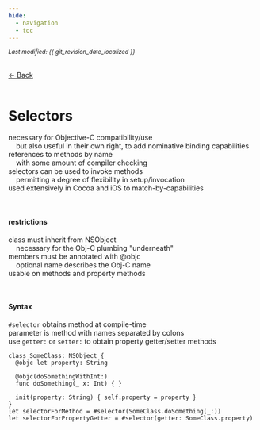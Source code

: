 ```yaml
---
hide:
  - navigation
  - toc
---
```


<small><i>Last modified: {{ git_revision_date_localized }}</i></small>

<div class="back-button">
    <br>
    <a href="javascript:history.back()">← Back</a>
    <br>
    <br>
</div>

# Selectors

necessary for Objective-C compatibility/use  
&nbsp;&nbsp;&nbsp;&nbsp;but also useful in their own right, to add nominative binding capabilities  
references to methods by name  
&nbsp;&nbsp;&nbsp;&nbsp;with some amount of compiler checking  
selectors can be used to invoke methods  
&nbsp;&nbsp;&nbsp;&nbsp;permitting a degree of flexibility in setup/invocation  
used extensively in Cocoa and iOS to match-by-capabilities  

<br>

#### restrictions
class must inherit from NSObject  
&nbsp;&nbsp;&nbsp;&nbsp;necessary for the Obj-C plumbing "underneath"  
members must be annotated with @objc  
&nbsp;&nbsp;&nbsp;&nbsp;optional name describes the Obj-C name  
usable on methods and property methods

<br>

#### Syntax
`#selector` obtains method at compile-time  
parameter is method with names separated by colons  
use `getter:` or `setter:` to obtain property getter/setter methods  


```
class SomeClass: NSObject {
  @objc let property: String

  @objc(doSomethingWithInt:)
  func doSomething(_ x: Int) { }

  init(property: String) { self.property = property }
}
let selectorForMethod = #selector(SomeClass.doSomething(_:))
let selectorForPropertyGetter = #selector(getter: SomeClass.property)
```